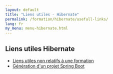 ```yaml
---
layout: default
title: "Liens utiles - Hibernate"
permalink: /formation/hibernate/usefull-links/
lang: fr
my_menu: menu-hibernate.html
---
```


## Liens utiles Hibernate

<ul class="list-group list-group-flush">
  <li class="list-group-item list-group-item-secondary">
    <a href="{{ site.url }}/usefull-links/" >Liens utiles non relatifs à une formation</a>
  </li>
  <li class="list-group-item list-group-item-secondary">
    <a href="https://start.spring.io" >Génération d'un projet Spring Boot</a>
  </li>
</ul>
